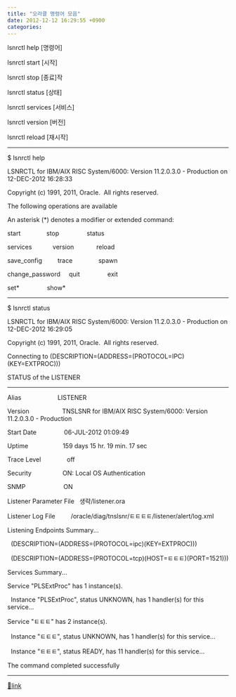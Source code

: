 ```yaml
---
title: "오라클 명령어 모음"
date: 2012-12-12 16:29:55 +0900
categories: 
---
```

  

lsnrctl help		[명령어]

lsnrctl start		[시작]

lsnrctl stop		[종료]작

lsnrctl status		[상태]

lsnrctl services	[서비스]

lsnrctl version		[버전]

lsnrctl reload		[재시작]

  


- - - - - -

$ lsnrctl help

  


LSNRCTL for IBM/AIX RISC System/6000: Version 11.2.0.3.0 - Production on 12-DEC-2012 16:28:33

  


Copyright (c) 1991, 2011, Oracle.  All rights reserved.

  


The following operations are available

An asterisk (*) denotes a modifier or extended command:

  


start               stop                status              

services            version             reload              

save_config         trace               spawn               

change_password     quit                exit                

set*                show*               



  
- - - - - -

$ lsnrctl status

  


LSNRCTL for IBM/AIX RISC System/6000: Version 11.2.0.3.0 - Production on 12-DEC-2012 16:29:05

  


Copyright (c) 1991, 2011, Oracle.  All rights reserved.

  


Connecting to (DESCRIPTION=(ADDRESS=(PROTOCOL=IPC)(KEY=EXTPROC)))

STATUS of the LISTENER

------------------------

Alias                     LISTENER

Version                   TNSLSNR for IBM/AIX RISC System/6000: Version 11.2.0.3.0 - Production

Start Date                06-JUL-2012 01:09:49

Uptime                    159 days 15 hr. 19 min. 17 sec

Trace Level               off

Security                  ON: Local OS Authentication

SNMP                      ON

Listener Parameter File   생략/listener.ora

Listener Log File         /oracle/diag/tnslsnr/ㅌㅌㅌㅌ/listener/alert/log.xml

Listening Endpoints Summary...

  (DESCRIPTION=(ADDRESS=(PROTOCOL=ipc)(KEY=EXTPROC)))

  (DESCRIPTION=(ADDRESS=(PROTOCOL=tcp)(HOST=ㅌㅌㅌ)(PORT=1521)))

Services Summary...

Service "PLSExtProc" has 1 instance(s).

  Instance "PLSExtProc", status UNKNOWN, has 1 handler(s) for this service...

Service "ㅌㅌㅌ" has 2 instance(s).

  Instance "ㅌㅌㅌ", status UNKNOWN, has 1 handler(s) for this service...

  Instance "ㅌㅌㅌ", status READY, has 11 handler(s) for this service...

The command completed successfully



  


  ***
[🔗link](http://www.mins01.com/mh/tech/read/810)